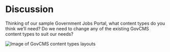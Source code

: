 # Discussion

Thinking of our sample Government Jobs Portal, what content types do you think we’ll need? Do we need to change any of the existing GovCMS content types to suit our needs?

![Image of GovCMS content types layouts](<../.gitbook/assets/30 (1).png>)
